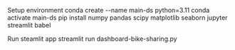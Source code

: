 Setup environment
conda create --name main-ds python=3.11
conda activate main-ds
pip install numpy pandas scipy matplotlib seaborn jupyter streamlit babel

Run steamlit app
streamlit run dashboard-bike-sharing.py